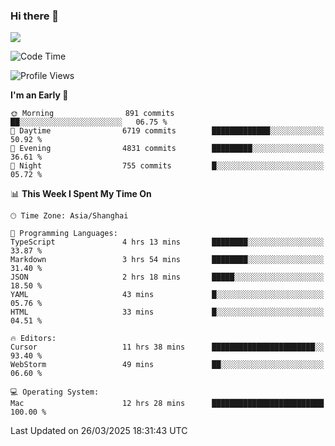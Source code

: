 ### Hi there 👋

<!--
**JJAYCHEN1e/jjaychen1e** is a ✨ _special_ ✨ repository because its `README.md` (this file) appears on your GitHub profile.

Here are some ideas to get you started:

- 🔭 I’m currently working on ...
- 🌱 I’m currently learning ...
- 👯 I’m looking to collaborate on ...
- 🤔 I’m looking for help with ...
- 💬 Ask me about ...
- 📫 How to reach me: ...
- 😄 Pronouns: ...
- ⚡ Fun fact: ...
-->

[![](https://github-readme-stats.vercel.app/api?username=jjaychen1e&show_icons=true)](https://github.com/jjaychen1e/github-readme-stats?count_private=true)

<!--START_SECTION:waka-->
![Code Time](http://img.shields.io/badge/Code%20Time-1%2C880%20hrs%202%20mins-blue)

![Profile Views](http://img.shields.io/badge/Profile%20Views-1-blue)

**I'm an Early 🐤** 

```text
🌞 Morning                891 commits         ██░░░░░░░░░░░░░░░░░░░░░░░   06.75 % 
🌆 Daytime                6719 commits        █████████████░░░░░░░░░░░░   50.92 % 
🌃 Evening                4831 commits        █████████░░░░░░░░░░░░░░░░   36.61 % 
🌙 Night                  755 commits         █░░░░░░░░░░░░░░░░░░░░░░░░   05.72 % 
```


📊 **This Week I Spent My Time On** 

```text
🕑︎ Time Zone: Asia/Shanghai

💬 Programming Languages: 
TypeScript               4 hrs 13 mins       ████████░░░░░░░░░░░░░░░░░   33.87 % 
Markdown                 3 hrs 54 mins       ████████░░░░░░░░░░░░░░░░░   31.40 % 
JSON                     2 hrs 18 mins       █████░░░░░░░░░░░░░░░░░░░░   18.50 % 
YAML                     43 mins             █░░░░░░░░░░░░░░░░░░░░░░░░   05.76 % 
HTML                     33 mins             █░░░░░░░░░░░░░░░░░░░░░░░░   04.51 % 

🔥 Editors: 
Cursor                   11 hrs 38 mins      ███████████████████████░░   93.40 % 
WebStorm                 49 mins             ██░░░░░░░░░░░░░░░░░░░░░░░   06.60 % 

💻 Operating System: 
Mac                      12 hrs 28 mins      █████████████████████████   100.00 % 
```


 Last Updated on 26/03/2025 18:31:43 UTC
<!--END_SECTION:waka-->
